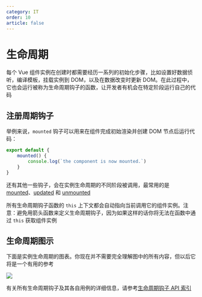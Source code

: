 ```yaml
---
category: IT
order: 10
article: false
---
```


# 生命周期

每个 Vue 组件实例在创建时都需要经历一系列的初始化步骤，比如设置好数据侦听，编译模板，挂载实例到 DOM，以及在数据改变时更新 DOM。在此过程中，它也会运行被称为生命周期钩子的函数，让开发者有机会在特定阶段运行自己的代码

## 注册周期钩子

举例来说，`mounted` 钩子可以用来在组件完成初始渲染并创建 DOM 节点后运行代码：

```js
export default {
    mounted() {
        console.log(`the component is now mounted.`)
    }
}
```

还有其他一些钩子，会在实例生命周期的不同阶段被调用，最常用的是 [mounted](../../api/options/lifecycle.md#mounted)、[updated](../../api/options/lifecycle.md#updated) 和 [unmounted](../../api/options/lifecycle.md#unmounted)

所有生命周期钩子函数的 `this` 上下文都会自动指向当前调用它的组件实例。注意：避免用箭头函数来定义生命周期钩子，因为如果这样的话你将无法在函数中通过 `this` 获取组件实例

## 生命周期图示

下面是实例生命周期的图表。你现在并不需要完全理解图中的所有内容，但以后它将是一个有用的参考

![](https://img.sherry4869.com/blog/it/vue/img_6.png)

有关所有生命周期钩子及其各自用例的详细信息，请参考[生命周期钩子 API 索引](../../api/options/lifecycle.md)
